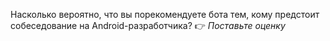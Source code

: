 Насколько вероятно, что вы порекомендуете бота тем, кому предстоит собеседование на Android-разработчика?
👉 *Поставьте оценку*

